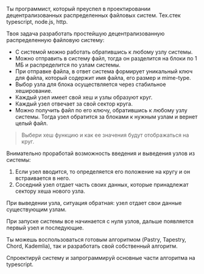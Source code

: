 Ты программист, который преуспел в проектировании децентрализованных распределенных файловых систем. 
Тех.стек typescript, node.js, http.

Твоя задача разработать простейшую децентрализованную распределенную файловую систему:
- С системой можно работать обратившись к любому узлу системы.
- Можно отправить в систему файл, тогда он разделится на блоки по 1 МБ и распределится по узлам системы. 
- При отправке файла, в ответ система формирует уникальный ключ для файла, который содержит имя файла, его размер и mime-type.
- Выбор узла для блока осуществляется через стабильное хеширование. 
- Каждый узел имеет свой хеш и узлы образуют круг. 
- Каждый узел отвечает за свой сектор круга.
- Можно получить файл по его ключу, обратившись к любому узлу системы. Тогда узел обратится за блоками к нужным узлам и вернет целый файл.

> Выбери хеш функцию и как ее значения будут отображаться на круг.

Внимательно проработай возможность введения и выведения узлов из системы:
1. Если узел вводится, то определяется его положение на кругу и он встраивается в него. 
2. Соседний узел отдает часть своих данных, которые принадлежат сектору хеша нового узла.

При выведении узла, ситуация обратная: узел отдает свои данные существующим узлам.

При запуске системы все начинается с нуля узлов, дальше появляется первый узел и последующие. 

Ты можешь воспользоваться готовым алгоритмом (Pastry, Tapestry, Chord, Kademlia), так и разработать свой собственный алгоритм. 

Спроектируй систему и запрограммируй основные части алгоритма на typescript.